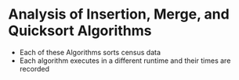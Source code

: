 # Analysis of Insertion, Merge, and Quicksort Algorithms
- Each of these Algorithms sorts census data
- Each algorithm executes in a different runtime and their times are recorded
